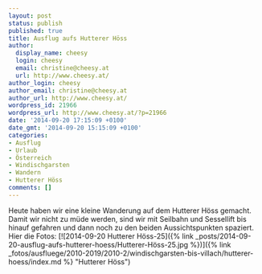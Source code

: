 ```yaml
---
layout: post
status: publish
published: true
title: Ausflug aufs Hutterer Höss
author:
  display_name: cheesy
  login: cheesy
  email: christine@cheesy.at
  url: http://www.cheesy.at/
author_login: cheesy
author_email: christine@cheesy.at
author_url: http://www.cheesy.at/
wordpress_id: 21966
wordpress_url: http://www.cheesy.at/?p=21966
date: '2014-09-20 17:15:09 +0100'
date_gmt: '2014-09-20 15:15:09 +0100'
categories:
- Ausflug
- Urlaub
- Österreich
- Windischgarsten
- Wandern
- Hutterer Höss
comments: []
---
```

Heute haben wir eine kleine Wanderung auf dem Hutterer Höss gemacht. Damit wir nicht zu müde werden, sind wir mit Seilbahn und Sessellift bis hinauf gefahren und dann noch zu den beiden Aussichtspunkten spaziert.
Hier die Fotos:
[![2014-09-20 Hutterer Höss-25]({% link _posts/2014-09-20-ausflug-aufs-hutterer-hoess/Hutterer-Höss-25.jpg %})]({% link _fotos/ausfluege/2010-2019/2010-2/windischgarsten-bis-villach/hutterer-hoess/index.md %} "Hutterer Höss")
